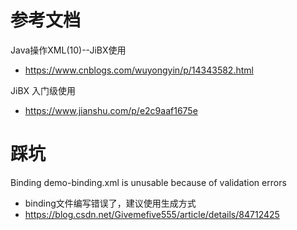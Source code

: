 # 参考文档
Java操作XML(10)--JiBX使用 
- https://www.cnblogs.com/wuyongyin/p/14343582.html

JiBX 入门级使用
- https://www.jianshu.com/p/e2c9aaf1675e

# 踩坑
Binding demo-binding.xml is unusable because of validation errors
- binding文件编写错误了，建议使用生成方式
- https://blog.csdn.net/Givemefive555/article/details/84712425